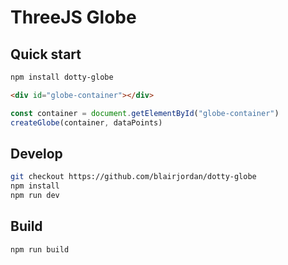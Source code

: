 # ThreeJS Globe

## Quick start

```bash
npm install dotty-globe
```

```html
<div id="globe-container"></div>
```

```javascript  
const container = document.getElementById("globe-container")
createGlobe(container, dataPoints)
```

## Develop

```bash
git checkout https://github.com/blairjordan/dotty-globe
npm install
npm run dev
```

## Build

```bash
npm run build
```